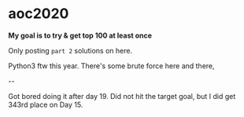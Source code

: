 # aoc2020

**My goal is to try & get top 100 at least once**

Only posting `part 2` solutions on here.

Python3 ftw this year. There's some brute force here and there, 

--

Got bored doing it after day 19. 
Did not hit the target goal, but I did get 343rd place on Day 15.
